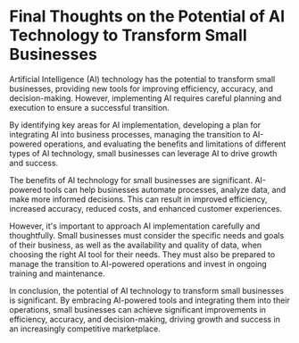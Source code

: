 Final Thoughts on the Potential of AI Technology to Transform Small Businesses
==========================================================================================

Artificial Intelligence (AI) technology has the potential to transform small businesses, providing new tools for improving efficiency, accuracy, and decision-making. However, implementing AI requires careful planning and execution to ensure a successful transition.

By identifying key areas for AI implementation, developing a plan for integrating AI into business processes, managing the transition to AI-powered operations, and evaluating the benefits and limitations of different types of AI technology, small businesses can leverage AI to drive growth and success.

The benefits of AI technology for small businesses are significant. AI-powered tools can help businesses automate processes, analyze data, and make more informed decisions. This can result in improved efficiency, increased accuracy, reduced costs, and enhanced customer experiences.

However, it's important to approach AI implementation carefully and thoughtfully. Small businesses must consider the specific needs and goals of their business, as well as the availability and quality of data, when choosing the right AI tool for their needs. They must also be prepared to manage the transition to AI-powered operations and invest in ongoing training and maintenance.

In conclusion, the potential of AI technology to transform small businesses is significant. By embracing AI-powered tools and integrating them into their operations, small businesses can achieve significant improvements in efficiency, accuracy, and decision-making, driving growth and success in an increasingly competitive marketplace.
